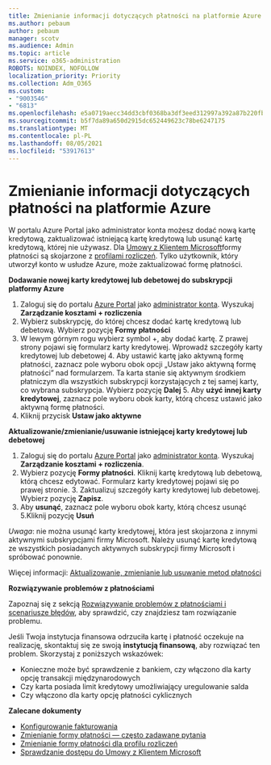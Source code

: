 ```yaml
---
title: Zmienianie informacji dotyczących płatności na platformie Azure
ms.author: pebaum
author: pebaum
manager: scotv
ms.audience: Admin
ms.topic: article
ms.service: o365-administration
ROBOTS: NOINDEX, NOFOLLOW
localization_priority: Priority
ms.collection: Adm_O365
ms.custom:
- "9003546"
- "6813"
ms.openlocfilehash: e5a0719aecc34dd3cbf0368ba3df3eed312997a392a87b220fbafc8b21b19aa6
ms.sourcegitcommit: b5f7da89a650d2915dc652449623c78be6247175
ms.translationtype: MT
ms.contentlocale: pl-PL
ms.lasthandoff: 08/05/2021
ms.locfileid: "53917613"
---
```

# <a name="change-payment-information-in-azure"></a>Zmienianie informacji dotyczących płatności na platformie Azure

W portalu Azure Portal jako administrator konta możesz dodać nową kartę kredytową, zaktualizować istniejącą kartę kredytową lub usunąć kartę kredytową, której nie używasz. Dla [Umowy z Klientem Microsoft](https://docs.microsoft.com/azure/billing/billing-how-to-change-credit-card?WT.mc_id=Portal-Microsoft_Azure_Support#check-access-to-a-microsoft-customer-agreement)formy płatności są skojarzone z [profilami rozliczeń](https://docs.microsoft.com/azure/billing/billing-how-to-change-credit-card?WT.mc_id=Portal-Microsoft_Azure_Support#change-payment-method-for-a-billing-profile). Tylko użytkownik, który utworzył konto w usłudze Azure, może zaktualizować formę płatności.

**Dodawanie nowej karty kredytowej lub debetowej do subskrypcji platformy Azure**

1. Zaloguj się do portalu [Azure Portal](https://portal.azure.com/) jako [administrator konta](https://docs.microsoft.com/azure/billing/billing-subscription-transfer?WT.mc_id=Portal-Microsoft_Azure_Support#whoisaa). Wyszukaj **Zarządzanie kosztami + rozliczenia**
2. Wybierz subskrypcję, do której chcesz dodać kartę kredytową lub debetową. Wybierz pozycję **Formy płatności**
3. W lewym górnym rogu wybierz symbol +, aby dodać kartę. Z prawej strony pojawi się formularz karty kredytowej. Wprowadź szczegóły karty kredytowej lub debetowej 4. Aby ustawić kartę jako aktywną formę płatności, zaznacz pole wyboru obok opcji „Ustaw jako aktywną formę płatności” nad formularzem. Ta karta stanie się aktywnym środkiem płatniczym dla wszystkich subskrypcji korzystających z tej samej karty, co wybrana subskrypcja. Wybierz pozycję **Dalej** 5. Aby **użyć innej karty kredytowej**, zaznacz pole wyboru obok karty, którą chcesz ustawić jako aktywną formę płatności.
6. Kliknij przycisk **Ustaw jako aktywne**

**Aktualizowanie/zmienianie/usuwanie istniejącej karty kredytowej lub debetowej**

1. Zaloguj się do portalu [Azure Portal](https://portal.azure.com/) jako [administrator konta](https://docs.microsoft.com/azure/billing/billing-subscription-transfer?WT.mc_id=Portal-Microsoft_Azure_Support#whoisaa). Wyszukaj **Zarządzanie kosztami + rozliczenia**.
2. Wybierz pozycję **Formy płatności**. Kliknij kartę kredytową lub debetową, którą chcesz edytować. Formularz karty kredytowej pojawi się po prawej stronie. 3. Zaktualizuj szczegóły karty kredytowej lub debetowej. Wybierz pozycję **Zapisz**.
4. Aby **usunąć**, zaznacz pole wyboru obok karty, którą chcesz usunąć 5.Kliknij pozycję **Usuń**

_Uwaga_: nie można usunąć karty kredytowej, która jest skojarzona z innymi aktywnymi subskrypcjami firmy Microsoft. Należy usunąć kartę kredytową ze wszystkich posiadanych aktywnych subskrypcji firmy Microsoft i spróbować ponownie.

Więcej informacji: [Aktualizowanie, zmienianie lub usuwanie metod płatności](https://docs.microsoft.com/azure/billing/billing-how-to-change-credit-card?WT.mc_id=Portal-Microsoft_Azure_Support)

**Rozwiązywanie problemów z płatnościami**

Zapoznaj się z sekcją [Rozwiązywanie problemów z płatnościami i scenariusze błędów](https://support.microsoft.com/help/4505172/troubleshooting-payment-issues), aby sprawdzić, czy znajdziesz tam rozwiązanie problemu.

Jeśli Twoja instytucja finansowa odrzuciła kartę i płatność oczekuje na realizację, skontaktuj się ze swoją **instytucją finansową**, aby rozwiązać ten problem. Skorzystaj z poniższych wskazówek:

- Konieczne może być sprawdzenie z bankiem, czy włączono dla karty opcję transakcji międzynarodowych
- Czy karta posiada limit kredytowy umożliwiający uregulowanie salda
- Czy włączono dla karty opcję płatności cyklicznych

**Zalecane dokumenty**

- [Konfigurowanie fakturowania](https://azure.microsoft.com/pricing/invoicing/)
- [Zmienianie formy płatności — często zadawane pytania](https://docs.microsoft.com/azure/billing/billing-how-to-change-credit-card?WT.mc_id=Portal-Microsoft_Azure_Support#frequently-asked-questions)
- [Zmienianie formy płatności dla profilu rozliczeń](https://docs.microsoft.com/azure/billing/billing-how-to-change-credit-card?WT.mc_id=Portal-Microsoft_Azure_Support#change-payment-method-for-a-billing-profile)
- [Sprawdzanie dostępu do Umowy z Klientem Microsoft](https://docs.microsoft.com/azure/billing/billing-how-to-change-credit-card?WT.mc_id=Portal-Microsoft_Azure_Support#check-access-to-a-microsoft-customer-agreement)